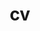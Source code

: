 ---
layout: default
permalink: /cv/
title: cv
nav: true
nav_order: 4
redirect_to: https://soham-chitnis10.github.io/assets/pdf/Soham_Chitnis_CV.pdf
---